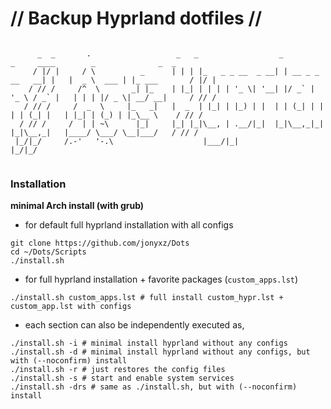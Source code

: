 # // Backup Hyprland dotfiles //

```shell

      _  _       .                   _   _                  _                 _     ____        _              _  _          
     / |/ |     / \          _      | | | |_   _ _ __  _ __| | __ _ _ __   __| |   |  _ \  ___ | |_ ___       / |/ |   
    / // /     /^  \       _| |_    | |_| | | | | '_ \| '__| |/ _` | '_ \ / _` |   | | | |/ _ \| __/ __|     / // /   
   / // /     /  _  \     |_   _|   |  _  | |_| | |_) | |  | | (_| | | | | (_| |   | |_| | (_) | |_\__ \    / // /  
  / // /     /  | | ~\      |_|     |_| |_|\__, | .__/|_|  |_|\__,_|_| |_|\__,_|   |____/ \___/ \__|___/   / // /    
 |_/|_/     /.-'   '-.\                    |___/|_|                                                       |_/|_/
               

```


### Installation

**minimal Arch install (with grub)**
- for default full hyprland installation with all configs
```shell
git clone https://github.com/jonyxz/Dots
cd ~/Dots/Scripts
./install.sh 
```

- for full hyprland installation + favorite packages (`custom_apps.lst`) 
```shell
./install.sh custom_apps.lst # full install custom_hypr.lst + custom_app.lst with configs
```

- each section can also be independently executed as,
```shell
./install.sh -i # minimal install hyprland without any configs
./install.sh -d # minimal install hyprland without any configs, but with (--noconfirm) install
./install.sh -r # just restores the config files
./install.sh -s # start and enable system services
./install.sh -drs # same as ./install.sh, but with (--noconfirm) install
```
